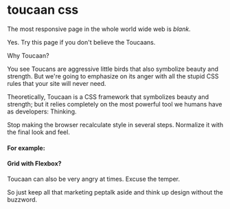 # toucaan css

The most responsive page in the whole world wide web is *blank*.

Yes. Try this page if you don't believe the Toucaans.


Why Toucaan?

You see Toucans are aggressive little birds that also symbolize beauty and strength. But we're going to emphasize on its anger with all the stupid CSS rules that your site will never need.

Theoretically, Toucaan is a CSS framework that symbolizes beauty and strength; but it relies completely on the most powerful tool we humans have as developers: Thinking.

Stop making the browser recalculate style in several steps. Normalize it with the final look and feel.

#### For example:




#### Grid with Flexbox?


Toucaan can also be very angry at times. Excuse the temper.


So just keep all that marketing peptalk aside and think up design without the buzzword. 

